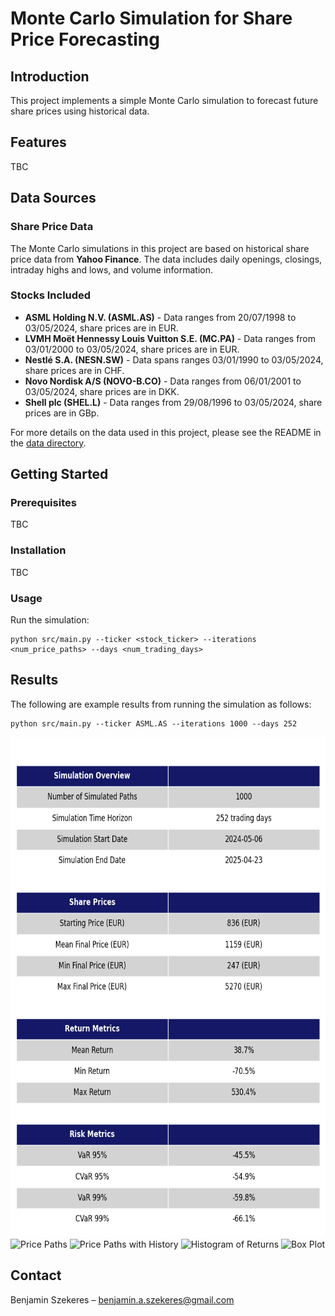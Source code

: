 # Monte Carlo Simulation for Share Price Forecasting

## Introduction
This project implements a simple Monte Carlo simulation to forecast future share prices using historical data.

## Features
TBC

## Data Sources

### Share Price Data
The Monte Carlo simulations in this project are based on historical share price data from **Yahoo Finance**. The data includes daily openings, closings, intraday highs and lows, and volume information.

### Stocks Included
- **ASML Holding N.V. (ASML.AS)** - Data ranges from 20/07/1998 to 03/05/2024, share prices are in EUR.
- **LVMH Moët Hennessy Louis Vuitton S.E. (MC.PA)** - Data ranges from 03/01/2000 to 03/05/2024, share prices are in EUR.
- **Nestlé S.A. (NESN.SW)** - Data spans ranges 03/01/1990 to 03/05/2024, share prices are in CHF.
- **Novo Nordisk A/S (NOVO-B.CO)** - Data ranges from 06/01/2001 to 03/05/2024, share prices are in DKK.
- **Shell plc (SHEL.L)** - Data ranges from 29/08/1996 to 03/05/2024, share prices are in GBp.

For more details on the data used in this project, please see the README in the [data directory](data/README.md).

## Getting Started
### Prerequisites
TBC

### Installation
TBC

### Usage
Run the simulation:
```shell
python src/main.py --ticker <stock_ticker> --iterations <num_price_paths> --days <num_trading_days>
```

## Results
The following are example results from running the simulation as follows:
```shell
python src/main.py --ticker ASML.AS --iterations 1000 --days 252
```

<img src="results/ASML.AS_summary_statistics.png" alt="Summary Statistics" width="640" height="800">
<img src="results/ASML.AS_price_paths_shaded" alt="Price Paths" width="711" height="400">
<img src="results/ASML.AS_price_paths_with_history" alt="Price Paths with History" width="711" height="400">
<img src="results/ASML.AS_histogram_returns" alt="Histogram of Returns" width="711" height="400">
<img src="results/ASML.AS_box_plot" alt="Box Plot" width="711" height="400">

## Contact
Benjamin Szekeres – [benjamin.a.szekeres@gmail.com](mailto:benjamin.a.szekeres@gmail.com)
